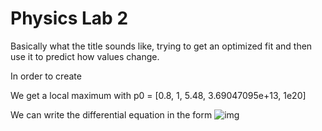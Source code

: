 # Physics Lab 2

Basically what the title sounds like, trying to get an optimized fit and then use it to predict how values change.

In order to create

We get a local maximum with p0 = [0.8, 1, 5.48, 3.69047095e+13, 1e20]

We can write the differential equation in the form 
![img](http://www.sciweavers.org/upload/Tex2Img_1654167900/render.png)